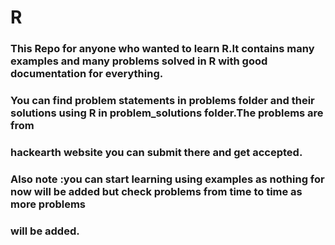 # R
### This Repo for anyone who wanted to learn R.It contains many examples and many problems solved in R with good documentation for everything.
### You can find problem statements in problems folder and their solutions using R in problem_solutions folder.The problems are from 
### hackearth website you can submit there and get accepted.
### Also note :you can start learning using examples as nothing for now will be added but check problems from time to time as more problems 
### will be added.
